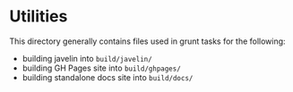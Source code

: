 # Utilities #

This directory generally contains files used in grunt tasks for the following:

* building javelin into `build/javelin/`
* building GH Pages site into `build/ghpages/`
* building standalone docs site into `build/docs/`
